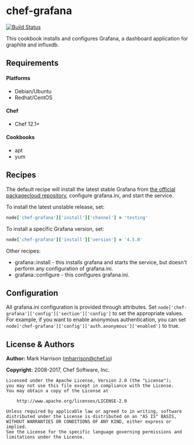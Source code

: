 # chef-grafana

[![Build Status](https://travis-ci.org/chef-cookbooks/chef-grafana.svg?branch=master)](https://travis-ci.org/chef-cookbooks/chef-grafana)

This cookbook installs and configures Grafana, a dashboard application for
graphite and influxdb.


Requirements
------------
#### Platforms
- Debian/Ubuntu
- Redhat/CentOS

#### Chef
- Chef 12.1+

#### Cookbooks
- apt
- yum


## Recipes

The default recipe will install the latest stable Grafana from
[the official packagecloud repository](https://packagecloud.io/grafana/),
configure grafana.ini, and start the service.

To install the latest unstable release, set:
```ruby
node['chef-grafana']['install']['channel'] = 'testing'
```

To install a specific Grafana version, set:
```ruby
node['chef-grafana']['install']['version'] = '4.5.0'
```

Other recipes:

* grafana::install - this installs grafana and starts the service, but doesn't
  perform any configuration of grafana.ini.
* grafana::configure - this configures grafana.ini.

## Configuration

All grafana.ini configuration is provided through attributes. Set
`node['chef-grafana']['config']['section']['config']` to set the appropriate
values. For example, if you want to enable anonymous authentication, you can
set `node['chef-grafana']['config']['auth.anonymous']['enabled']` to true.

License & Authors
-----------------

**Author:** Mark Harrison (<mharrison@chef.io>)

**Copyright:** 2008-2017, Chef Software, Inc.
```
Licensed under the Apache License, Version 2.0 (the "License");
you may not use this file except in compliance with the License.
You may obtain a copy of the License at

    http://www.apache.org/licenses/LICENSE-2.0

Unless required by applicable law or agreed to in writing, software
distributed under the License is distributed on an "AS IS" BASIS,
WITHOUT WARRANTIES OR CONDITIONS OF ANY KIND, either express or implied.
See the License for the specific language governing permissions and
limitations under the License.
```
